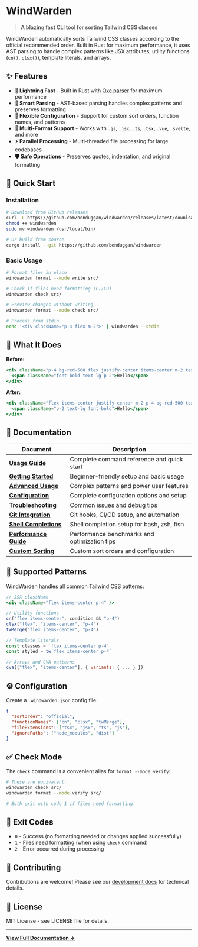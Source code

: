 # WindWarden

> **A blazing fast CLI tool for sorting Tailwind CSS classes**

WindWarden automatically sorts Tailwind CSS classes according to the official recommended order. Built in Rust for maximum performance, it uses AST parsing to handle complex patterns like JSX attributes, utility functions (`cn()`, `clsx()`), template literals, and arrays.

## ✨ Features

- **🚀 Lightning Fast** - Built in Rust with [Oxc parser](https://github.com/oxc-project/oxc) for maximum performance
- **🎯 Smart Parsing** - AST-based parsing handles complex patterns and preserves formatting
- **🔧 Flexible Configuration** - Support for custom sort orders, function names, and patterns
- **📁 Multi-Format Support** - Works with `.js`, `.jsx`, `.ts`, `.tsx`, `.vue`, `.svelte`, and more
- **⚡ Parallel Processing** - Multi-threaded file processing for large codebases
- **🛡️ Safe Operations** - Preserves quotes, indentation, and original formatting

## 🚀 Quick Start

### Installation

```bash
# Download from GitHub releases
curl -L https://github.com/benduggan/windwarden/releases/latest/download/windwarden-linux-x86_64 -o windwarden
chmod +x windwarden
sudo mv windwarden /usr/local/bin/

# Or build from source
cargo install --git https://github.com/benduggan/windwarden
```

### Basic Usage

```bash
# Format files in place
windwarden format --mode write src/

# Check if files need formatting (CI/CD)
windwarden check src/

# Preview changes without writing  
windwarden format --mode check src/

# Process from stdin
echo '<div className="p-4 flex m-2">' | windwarden --stdin
```

## 🎯 What It Does

**Before:**
```jsx
<div className="p-4 bg-red-500 flex justify-center items-center m-2 text-white">
  <span className="font-bold text-lg p-2">Hello</span>
</div>
```

**After:**
```jsx
<div className="flex items-center justify-center m-2 p-4 bg-red-500 text-white">
  <span className="p-2 text-lg font-bold">Hello</span>
</div>
```

## 📖 Documentation

| Document | Description |
|----------|-------------|
| **[Usage Guide](docs/USAGE.md)** | Complete command reference and quick start |
| **[Getting Started](docs/guides/getting-started.md)** | Beginner-friendly setup and basic usage |
| **[Advanced Usage](docs/guides/advanced-usage.md)** | Complex patterns and power user features |
| **[Configuration](docs/guides/configuration.md)** | Complete configuration options and setup |
| **[Troubleshooting](docs/guides/troubleshooting.md)** | Common issues and debug tips |
| **[Git Integration](docs/GIT_INTEGRATION.md)** | Git hooks, CI/CD setup, and automation |
| **[Shell Completions](docs/COMPLETIONS.md)** | Shell completion setup for bash, zsh, fish |
| **[Performance Guide](docs/PERFORMANCE.md)** | Performance benchmarks and optimization tips |
| **[Custom Sorting](docs/CUSTOM_SORTING_DEMO.md)** | Custom sort orders and configuration |

## 🔧 Supported Patterns

WindWarden handles all common Tailwind CSS patterns:

```jsx
// JSX className
<div className="flex items-center p-4" />

// Utility functions
cn("flex items-center", condition && "p-4")
clsx("flex", "items-center", "p-4")
twMerge("flex items-center", "p-4")

// Template literals
const classes = `flex items-center p-4`
const styled = tw`flex items-center p-4`

// Arrays and CVA patterns
cva(["flex", "items-center"], { variants: { ... } })
```

## ⚙️ Configuration

Create a `.windwarden.json` config file:

```json
{
  "sortOrder": "official",
  "functionNames": ["cn", "clsx", "twMerge"],
  "fileExtensions": ["tsx", "jsx", "ts", "js"],
  "ignorePaths": ["node_modules", "dist"]
}
```

## ✅ Check Mode

The `check` command is a convenient alias for `format --mode verify`:

```bash
# These are equivalent:
windwarden check src/
windwarden format --mode verify src/

# Both exit with code 1 if files need formatting
```

## 🚦 Exit Codes

- `0` - Success (no formatting needed or changes applied successfully)
- `1` - Files need formatting (when using `check` command)
- `2` - Error occurred during processing

## 🤝 Contributing

Contributions are welcome! Please see our [development docs](docs/) for technical details.

## 📄 License

MIT License - see LICENSE file for details.

---

**[View Full Documentation →](docs/)**